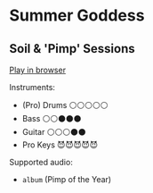 # Summer Goddess

## Soil & 'Pimp' Sessions


[Play in browser](http://pages.cs.wisc.edu/~tolly/customs/soil-and-pimp-sessions/summer-goddess)

Instruments:

  * (Pro) Drums ⚪️⚪️⚪️⚪️⚪️
  * Bass ⚪️⚪️⚫️⚫️⚫️
  * Guitar ⚪️⚪️⚪️⚫️⚫️
  * Pro Keys 😈😈😈😈😈

Supported audio:

  * `album` (Pimp of the Year)

